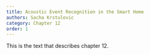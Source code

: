 ```yaml
---
title: Acoustic Event Recognition in the Smart Home
authors: Sacha Krstulovic
category: Chapter 12
order: 1
---
```


This is the text that describes chapter 12.
